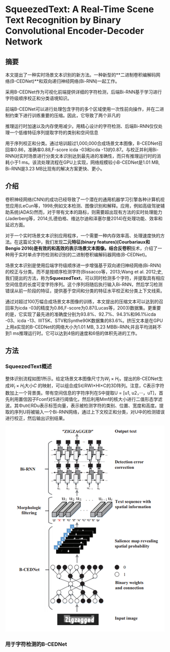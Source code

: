 # SqueezedText: A Real-Time Scene Text Recognition by Binary Convolutional Encoder-Decoder Network  


## 摘要

本文提出了一种实时场景文本识别的新方法。一种新型的**二进制卷积编解码网络(B-CEDNet)**和双向递归神经网络(Bi-RNN)一起工作。

采用B-CEDNet作为可视化前端提供详细的字符检测，后端Bi-RNN基于学习进行字符级顺序校正和分类语境知识。

前端B-CEDNet可以进行处理包含字符的多个区域使用一次性前向操作，并在二进制约束下进行训练重要的压缩。因此，它导致了两个非凡的

推理运行时加速以及内存使用减少。用精心设计的字符检测、后端Bi-RNN仅仅处理一个低维特征序列提取字符的类别和空间信息

用于序列校正和分类。通过培训超过1,000,000合成场景文本图像，B-CEDNet召回率0.86，准确率0.88,F-score icda -03和icda -13的0.87。与校正并利用Bi-RNN对实时场景进行分类文本识别达到最先进的准确性，而只有推理运行时的消耗小于1 ms。该流处理流程在GPU上实现，网络规模较小B-CEDNet是1.01 MB, Bi-RNN是3.23 MB比现有的解决方案更快、更小。



## 介绍

卷积神经网络(CNN)的成功已经导致了一个潜在的通用机器学习引擎各种计算机视觉应用(LeCun等，1998;例如文本检测、图像识别和解释。应用，例如高级驾驶辅助系统(ADAS)然而，对于带有文本的路标，则需要超出现有方法的实时处理能力(Jaderberg等，2014;扎德伯格、维达尔迪和泽塞尔曼2014)在处理功能、效率和延迟方面。

对于一个实时场景文本识别应用程序，一个需要一种内存效率高、处理速度快的方法。在这篇论文中，我们发现**二元特征(binary features)(Courbariaux和Bengio 2016)**是有效的和高效的表示场景文本图像。结合**反卷积**技术，介绍了一种用于实时单点字符检测和识别的二进制卷积编解码器网络(B-CEDNet)。

场景文本识别是使用后端字符级顺序进一步增强基于双向递归神经网络(Bi-RNN)的校正与分类。而不是按顺序检测字符(Bissacco等，2013;Wang et al. 2012;史,我们提出的方法，称为**SqueezedText**，可以同时检测多个字符，并提取具有相应空间信息的长度可变字符序列。这个序列将随后执行输入Bi-RNN，然后学习检测错误从前一阶段的特征，提供基于空间和分类的特征水平校正和分类上下文线索。

通过对超过100万幅合成场景文本图像的训练，本文提出的压缩文本可以达到的召回率为icda -03的精度为0.86,F-score为0.87(Lucas等，2003)数据集。更重要的是，它实现了最先进的准确度分别为93.8%、92.7%、94.3%和96.1%icda -03、icda -13、IIIT5K、STV和Synthe90K数据集的83.6%。挤压文本是在GPU上用a实现的B-CEDNet的网络大小为1.01 MB, 3.23 MBBi-RNN;并且平均消耗不到1 ms推理运行时。它可以达到4倍的速度和6倍的体积先进的工作。



## 方法

### SqueezedText概述

整体识别流程如图1所示。给定场景文本图像尺寸为$W_I\times{H_I}$，提出的B-CEDNet生成$W_I\times{H_I}$大小$C$ 的映射，可以组合成S∈RWI×HI×C的3D阵列。注意，C表示字符数加上一个背景类。带有空间信息的字符序列在S中提取U = [u1, u2，···，uT]，首先利用置信因子Fconf对S进行阈值化，然后利用Mmf的核大小进行二值形态学滤波。其中ut∈RDu表示标签向量，表示被检测字符的类别、位置、宽度和高度。提取的序列U将被输入一个Bi-RNN网络，通过上下文校正和分类，对U中的检测错误进行校正，然后输出识别结果。



![image-20200202012818955](images/B-CEDNet.assets/image-20200202012818955.png)

### 用于字符检测的B-CEDNet

